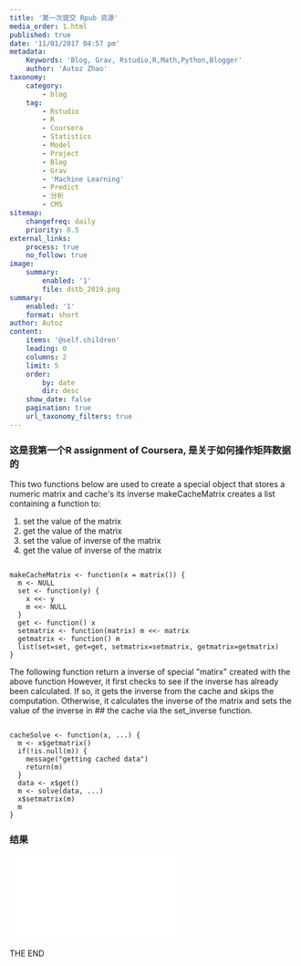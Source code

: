 ```yaml
---
title: '第一次提交 Rpub 资源'
media_order: 1.html
published: true
date: '11/01/2017 04:57 pm'
metadata:
    Keywords: 'Blog, Grav, Rstudio,R,Math,Python,Blogger'
    author: 'Autoz Zhao'
taxonomy:
    category:
        - blog
    tag:
        - Rstudio
        - R
        - Coursera
        - Statistics
        - Model
        - Project
        - Blog
        - Grav
        - 'Machine Learning'
        - Predict
        - 分析
        - CMS
sitemap:
    changefreq: daily
    priority: 0.5
external_links:
    process: true
    no_follow: true
image:
    summary:
        enabled: '1'
        file: dstb_2019.png
summary:
    enabled: '1'
    format: short
author: Autoz
content:
    items: '@self.children'
    leading: 0
    columns: 2
    limit: 5
    order:
        by: date
        dir: desc
    show_date: false
    pagination: true
    url_taxonomy_filters: true
---
```


### 这是我第一个R assignment of Coursera, 是关于如何操作矩阵数据的

This two functions below are used to create a special object that stores a numeric matrix and cache's its inverse makeCacheMatrix creates a list containing a function to:

1. set the value of the matrix
2. get the value of the matrix
3. set the value of inverse of the matrix
4. get the value of inverse of the matrix

<pre><code class="r">
makeCacheMatrix <- function(x = matrix()) {
  m <- NULL
  set <- function(y) {
    x <<- y
    m <<- NULL
  }
  get <- function() x
  setmatrix <- function(matrix) m <<- matrix
  getmatrix <- function() m
  list(set=set, get=get, setmatrix=setmatrix, getmatrix=getmatrix)
}
</code></pre>

 The following function return a inverse of special "matirx" created with the above function 
 However, it first checks to see if the inverse has already been calculated.
 If so, it gets the inverse from the cache and skips the computation.
 Otherwise, it calculates the inverse of the matrix and sets the value of the inverse in ## the cache via the set_inverse function.

<pre><code class="r">
cacheSolve <- function(x, ...) {
  m <- x$getmatrix()
  if(!is.null(m)) {
    message("getting cached data")
    return(m)
  }
  data <- x$get()
  m <- solve(data, ...)
  x$setmatrix(m)
  m
}
</code></pre>

### 结果

![结果](1.html?lightbox=600,400&resize=200,200)


THE END